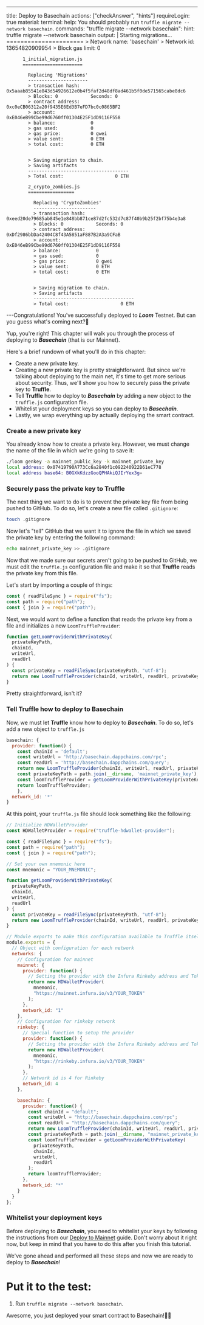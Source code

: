 ---
title: Deploy to Basechain
actions: ["checkAnswer", "hints"]
requireLogin: true
material:
  terminal:
    help: You should probably run `truffle migrate --network basechain`.
    commands:
      "truffle migrate --network basechain":
        hint: truffle migrate --network basechain
        output: |
          Starting migrations...
          ======================
          > Network name:    'basechain'
          > Network id:      13654820909954
          > Block gas limit: 0


          1_initial_migration.js
          ======================

            Replacing 'Migrations'
            ----------------------
            > transaction hash:    0x5aaab85541e843d54926612e0b4f5faf2d48df8ad461b5f0de571565cabe8dc6
            > Blocks: 0            Seconds: 0
            > contract address:    0xc0eCB06312a20f9435E6Ed3B7eFD7bc0c0865BF2
            > account:             0xE046eB99Cbe99d6760ff01304E25F1dD9116F558
            > balance:             0
            > gas used:            0
            > gas price:           0 gwei
            > value sent:          0 ETH
            > total cost:          0 ETH


            > Saving migration to chain.
            > Saving artifacts
            -------------------------------------
            > Total cost:                   0 ETH

            2_crypto_zombies.js
            =================

              Replacing 'CryptoZombies'
              -----------------------
              > transaction hash:    0xeed20de79685ab845e1e848bb871ce87d2fc532d7c87f40b9b25f2bf75b4e3a8
              > Blocks: 0            Seconds: 0
              > contract address:    0xDf2986bbDa42404C8f43A5851aF887B2A3a9CFaB
              > account:             0xE046eB99Cbe99d6760ff01304E25F1dD9116F558
              > balance:             0
              > gas used:            0
              > gas price:           0 gwei
              > value sent:          0 ETH
              > total cost:          0 ETH


              > Saving migration to chain.
              > Saving artifacts
              -------------------------------------
              > Total cost:                   0 ETH
---Congratulations! You've successfully deployed to **_Loom_** Testnet. But can
you guess what's coming next?🤔

Yup, you're right! This chapter will walk you through the process of deploying
to **_Basechain_** (that is our Mainnet).

Here's a brief rundown of what you'll do in this chapter:

- Create a new private key.
- Creating a new private key is pretty straightforward. But since we're talking
  about deploying to the main net, it's time to get more serious about security.
  Thus, we'll show you how to securely pass the private key to **Truffle**.
- Tell **Truffle** how to deploy to **_Basechain_** by adding a new object to
  the `truffle.js` configuration file.
- Whitelist your deployment keys so you can deploy to **_Basechain_**.
- Lastly, we wrap everything up by actually deploying the smart contract.

### Create a new private key

You already know how to create a private key. However, we must change the name
of the file in which we're going to save it:

```bash
./loom genkey -a mainnet_public_key -k mainnet_private_key
local address: 0x07419790A773Cc6a2840f1c092240922B61eC778
local address base64: B0GXkKdzzGooQPHAkiQJIrYex3g=
```

### Securely pass the private key to Truffle

The next thing we want to do is to prevent the private key file from being
pushed to GitHub. To do so, let's create a new file called `.gitignore`:

```bash
touch .gitignore
```

Now let's "tell" GitHub that we want it to ignore the file in which we saved the
private key by entering the following command:

```bash
echo mainnet_private_key >> .gitignore
```

Now that we made sure our secrets aren't going to be pushed to GitHub, we must
edit the `truffle.js` configuration file and make it so that **Truffle** reads
the private key from this file.

Let's start by importing a couple of things:

```js
const { readFileSync } = require("fs");
const path = require("path");
const { join } = require("path");
```

Next, we would want to define a function that reads the private key from a file
and initializes a new `LoomTruffleProvider`:

```js
function getLoomProviderWithPrivateKey(
  privateKeyPath,
  chainId,
  writeUrl,
  readUrl
) {
  const privateKey = readFileSync(privateKeyPath, "utf-8");
  return new LoomTruffleProvider(chainId, writeUrl, readUrl, privateKey);
}
```

Pretty straightforward, isn't it?

### Tell Truffle how to deploy to Basechain

Now, we must let **Truffle** know how to deploy to **_Basechain_**. To do so,
let's add a new object to `truffle.js`

```js
basechain: {
  provider: function() {
    const chainId = 'default';
    const writeUrl = 'http://basechain.dappchains.com/rpc';
    const readUrl = 'http://basechain.dappchains.com/query';
    return new LoomTruffleProvider(chainId, writeUrl, readUrl, privateKey);
    const privateKeyPath = path.join(__dirname, 'mainnet_private_key');
    const loomTruffleProvider = getLoomProviderWithPrivateKey(privateKeyPath, chainId, writeUrl, readUrl);
    return loomTruffleProvider;
    },
  network_id: '*'
}
```

At this point, your `truffle.js` file should look something like the following:

```js
// Initialize HDWalletProvider
const HDWalletProvider = require("truffle-hdwallet-provider");

const { readFileSync } = require("fs");
const path = require("path");
const { join } = require("path");

// Set your own mnemonic here
const mnemonic = "YOUR_MNEMONIC";

function getLoomProviderWithPrivateKey(
  privateKeyPath,
  chainId,
  writeUrl,
  readUrl
) {
  const privateKey = readFileSync(privateKeyPath, "utf-8");
  return new LoomTruffleProvider(chainId, writeUrl, readUrl, privateKey);
}

// Module exports to make this configuration available to Truffle itself
module.exports = {
  // Object with configuration for each network
  networks: {
    // Configuration for mainnet
    mainnet: {
      provider: function() {
        // Setting the provider with the Infura Rinkeby address and Token
        return new HDWalletProvider(
          mnemonic,
          "https://mainnet.infura.io/v3/YOUR_TOKEN"
        );
      },
      network_id: "1"
    },
    // Configuration for rinkeby network
    rinkeby: {
      // Special function to setup the provider
      provider: function() {
        // Setting the provider with the Infura Rinkeby address and Token
        return new HDWalletProvider(
          mnemonic,
          "https://rinkeby.infura.io/v3/YOUR_TOKEN"
        );
      },
      // Network id is 4 for Rinkeby
      network_id: 4
    },

    basechain: {
      provider: function() {
        const chainId = "default";
        const writeUrl = "http://basechain.dappchains.com/rpc";
        const readUrl = "http://basechain.dappchains.com/query";
        return new LoomTruffleProvider(chainId, writeUrl, readUrl, privateKey);
        const privateKeyPath = path.join(__dirname, "mainnet_private_key");
        const loomTruffleProvider = getLoomProviderWithPrivateKey(
          privateKeyPath,
          chainId,
          writeUrl,
          readUrl
        );
        return loomTruffleProvider;
      },
      network_id: "*"
    }
  }
};
```

### Whitelist your deployment keys

Before deploying to **_Basechain_**, you need to whitelist your keys by
following the instructions from our
<a href="https://loomx.io/developers/en/deploy-loom-mainnet.html" target=_blank>Deploy
to Mainnet</a> guide. Don't worry about it right now, but keep in mind that you
have to do this after you finish this tutorial.

We've gone ahead and performed all these steps and now we are ready to deploy to
**_Basechain_**!

# Put it to the test:

1. Run `truffle migrate --network basechain`.

Awesome, you just deployed your smart contract to Basechain!👏🏻
